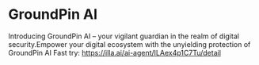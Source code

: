# GroundPin AI
Introducing GroundPin AI – your vigilant guardian in the realm of digital security.Empower your digital ecosystem with the unyielding protection of GroundPin AI
Fast try: https://illa.ai/ai-agent/ILAex4p1C7Tu/detail

